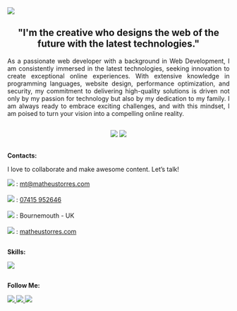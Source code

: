 <img src="https://github.com/matorrestech/matorrestech/blob/main/Cover.png">



<div align="center"><h2>"I'm the creative who designs the web of the future with the latest technologies."</h2></div>
<p align="justify">As a passionate web developer with a background in Web Development, I am consistently immersed in the latest technologies, seeking innovation to create exceptional online experiences. With extensive knowledge in programming languages, website design, performance optimization, and security, my commitment to delivering high-quality solutions is driven not only by my passion for technology but also by my dedication to my family. I am always ready to embrace exciting challenges, and with this mindset, I am poised to turn your vision into a compelling online reality.</p>

##

<div align="center">
  <img src="https://github-readme-stats.vercel.app/api?username=matorrestech&theme=blue" target="_blank">
  <img src="https://github-readme-stats.vercel.app/api/top-langs/?username=matorrestech&theme=blue" target="_blank">
</div>

##

<b>Contacts:</b><br>
<p>I love to collaborate and make awesome content. Let’s talk!<p/>
<img src="https://github.com/matorrestech/matorrestech/blob/main/envelope-solid.svg"> : <a href="mailto:mt@matheustorres.com">mt@matheustorres.com</a><br><br>
<img src="https://github.com/matorrestech/matorrestech/blob/main/mobile-solid.svg"> : <a href="https://wa.me/4407415952646">07415 952646</a><br><br>
<img src="https://github.com/matorrestech/matorrestech/blob/main/location-dot-solid.svg"> : Bournemouth - UK<br><br>
<img src="https://github.com/matorrestech/matorrestech/blob/main/globe-solid.svg"> : <a href="http://matheustorres.com">matheustorres.com</a>

##

<b>Skills:</b><br>

<img src="https://github.com/matorrestech/matorrestech/blob/main/skills.png">

##

<b>Follow Me:</b><br>
<div>
  <a href="https://www.instagram.com/matorrestech" target="_blank"><img src="https://github.com/matorrestech/matorrestech/blob/main/instagram.png"> </a>
  <a href="https://www.linkedin.com/in/matorrestech/" target="_blank"><img src="https://github.com/matorrestech/matorrestech/blob/main/linkedin.png"> </a>
  <a href="https://matheustorres.com" target="_blank"><img src="https://github.com/matorrestech/matorrestech/blob/main/github.png"></a>
</div>


